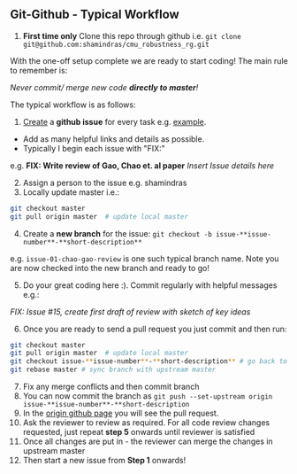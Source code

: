## Git-Github - Typical Workflow

1. **First time only** Clone this repo through github i.e. `git clone git@github.com:shamindras/cmu_robustness_rg.git`

With the one-off setup complete we are ready to start coding! The main rule to remember is:

*Never commit/ merge new code **directly to master**!*

The typical workflow is as follows:

1. [Create](https://github.com/shamindras/cmu_robustness_rg/issues) a **github issue** for every task e.g. [example](https://github.com/shamindras/cmu_robustness_rg/issues/1).

* Add as many helpful links and details as possible.
* Typically I begin each issue with "FIX:"

e.g. **FIX: Write review of Gao, Chao et. al paper** *Insert Issue details here*

2. Assign a person to the issue e.g. shamindras
3. Locally update master i.e.:

```bash
git checkout master
git pull origin master  # update local master
```

4. Create a **new branch** for the issue: `git checkout -b issue-**issue-number**-**short-description**`

e.g. `issue-01-chao-gao-review` is one such typical branch name. Note you are now checked into the new branch and ready to go!

5. Do your great coding here :). Commit regularly with helpful messages e.g.:

*FIX: Issue #15, create first draft of review with sketch of key ideas*

6. Once you are ready to send a pull request you just commit and then run:

```bash
git checkout master
git pull origin master  # update local master
git checkout issue-**issue-number**-**short-description** # go back to working branch
git rebase master # sync branch with upstream master
```

7. Fix any merge conflicts and then commit branch
8. You can now commit the branch as `git push --set-upstream origin issue-**issue-number**-**short-description`
9. In the [origin github page](https://github.com/shamindras/cmu_robustness_rg) you will see the pull request.
10. Ask the reviewer to review as required. For all code review changes requested, just repeat **step 5** onwards until reviewer is satisfied
11. Once all changes are put in - the reviewer can merge the changes in upstream master
12. Then start a new issue from **Step 1** onwards!
